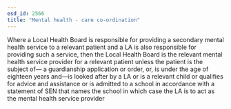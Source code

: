 ```yaml
---
esd_id: 2566
title: "Mental health - care co-ordination"
---
```


Where a Local Health Board is responsible for providing a secondary mental health service to a relevant patient and a LA is also responsible for providing such a service, then 
the Local Health Board is the relevant mental health service provider for a relevant patient unless the patient is the subject of— a guardianship application or order, or, is under the age of eighteen years and—is looked after by a LA or is a relevant child or qualifies for advice and assistance or is admitted to a school in accordance with a statement of SEN that names the school in which case the LA is to act as the mental health service provider

